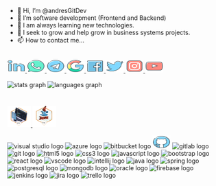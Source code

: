 - 👋 Hi, I’m @andresGitDev
- 👀 I’m software development (Frontend and Backend)
- 🌱 I am always learning new technologies.
- 💞️ I seek to grow and help grow in business systems projects.
- 📫 How to contact me...

<br clear="both">
<div align="left">
  <a href="https://www.linkedin.com/in/andres-gonzalez-2a391467/">
    <img src="https://github.com/andresGitDev/andresGitDev/blob/master/icons/li.svg"  height="30" width="42" alt="linkedin logo"/>
  </a>
  <a href="https://wa.me/5491126274012">
    <img src="https://github.com/andresGitDev/andresGitDev/blob/master/icons/ws.svg""  height="30" width="42" alt="whatsapp logo"/>
  </a>
  <a href="https://t.me/EsMiTelegramPersonal">
    <img src="https://github.com/andresGitDev/andresGitDev/blob/master/icons/tg.svg""  height="30" width="42" alt="telegram logo"/>
  </a>  
  <a href="mailto:esmicuentapersonal@gmail.com">
    <img src="https://github.com/andresGitDev/andresGitDev/blob/master/icons/go.svg""  height="30" width="42" alt="correo logo"/>
  </a>      
  <a href="https://www.facebook.com/andres.dev.gamer/">
    <img src="https://github.com/andresGitDev/andresGitDev/blob/master/icons/fb.svg""  height="30" width="42" alt="facebook logo"/>
  </a>
  <a href="https://twitter.com/AndresDevGamer">
    <img src="https://github.com/andresGitDev/andresGitDev/blob/master/icons/tw.svg""  height="30" width="42" alt="twitter logo"/>
  </a>  
  <a href="https://www.instagram.com/andres.dev.gamer/">
    <img src="https://github.com/andresGitDev/andresGitDev/blob/master/icons/ig.svg""  height="30" width="42" alt="instagram logo"/>
  </a>
  <a href="https://www.youtube.com/channel/UCFWaBO7dyM_v4TS2zAdln7Q">
    <img src="https://github.com/andresGitDev/andresGitDev/blob/master/icons/yt.svg""  height="30" width="42" alt="youtube logo"/>
  </a>


</div>

<br clear="both">
<div align="left">
  <img src="https://andres-readme-stats.vercel.app/api?hide_title=false&hide_rank=false&show_icons=true&include_all_commits=true&count_private=true&disable_animations=false&theme=codeSTACKr&locale=en&username=andresGitDev"
   height="150" alt="stats graph"  />
  <img src="https://andres-readme-stats.vercel.app/api/top-langs?locale=en&hide_title=false&layout=compact&card_width=320&langs_count=5&theme=codeSTACKr&username=andresGitDev" height="150" alt="languages graph"  />
</div>

###

<br clear="both">
<div align="left">
  <a href="https://www.linkedin.com/in/andres-gonzalez-2a391467/">
    <img src="https://github.com/andresGitDev/andresGitDev/blob/master/images/logic.png"  height="50" width="55" alt="logic logo"/>
  </a>
  <a href="https://www.linkedin.com/in/andres-gonzalez-2a391467/">
    <img src="https://github.com/andresGitDev/andresGitDev/blob/master/images/java.png""  height="50" width="55" alt="java logo"/>
  </a>
</div>
<br clear="both">

<div align="left">
  <img src="https://cdn.jsdelivr.net/gh/devicons/devicon/icons/visualstudio/visualstudio-plain.svg" height="30" width="42" alt="visual studio logo"  />
  <img src="https://cdn.jsdelivr.net/gh/devicons/devicon/icons/azure/azure-original.svg" height="30" width="42" alt="azure logo"  />
  <img src="https://cdn.jsdelivr.net/gh/devicons/devicon/icons/bitbucket/bitbucket-original.svg" height="30" width="42" alt="bitbucket logo"  />
  <img src="https://github.com/andresGitDev/andresGitDev/blob/master/icons/gh.svg" height="30" width="42" alt="github logo"  />
  <img src="https://cdn.jsdelivr.net/gh/devicons/devicon/icons/gitlab/gitlab-original.svg" height="30" width="42" alt="gitlab logo"  />
  <img src="https://cdn.jsdelivr.net/gh/devicons/devicon/icons/git/git-original.svg" height="30" width="42" alt="git logo"  />
  <img src="https://cdn.jsdelivr.net/gh/devicons/devicon/icons/html5/html5-original.svg" height="30" width="42" alt="html5 logo"  />
  <img src="https://cdn.jsdelivr.net/gh/devicons/devicon/icons/css3/css3-original.svg" height="30" width="42" alt="css3 logo"  />
  <img src="https://cdn.jsdelivr.net/gh/devicons/devicon/icons/javascript/javascript-original.svg" height="30" width="42" alt="javascript logo"  />
  <img src="https://cdn.jsdelivr.net/gh/devicons/devicon/icons/bootstrap/bootstrap-original.svg" height="30" width="42" alt="bootstrap logo"  />
  <img src="https://cdn.jsdelivr.net/gh/devicons/devicon/icons/react/react-original.svg" height="30" width="42" alt="react logo"  />
  <img src="https://cdn.jsdelivr.net/gh/devicons/devicon/icons/vscode/vscode-original.svg" height="30" width="42" alt="vscode logo"  />
  <img src="https://cdn.jsdelivr.net/gh/devicons/devicon/icons/intellij/intellij-original.svg" height="30" width="42" alt="intellij logo"  />
  <img src="https://cdn.jsdelivr.net/gh/devicons/devicon/icons/java/java-original.svg" height="30" width="42" alt="java logo"  />
  <img src="https://cdn.jsdelivr.net/gh/devicons/devicon/icons/spring/spring-original.svg" height="30" width="42" alt="spring logo"  />
  <img src="https://cdn.jsdelivr.net/gh/devicons/devicon/icons/postgresql/postgresql-original.svg" height="30" width="42" alt="postgresql logo"  />
  <img src="https://cdn.jsdelivr.net/gh/devicons/devicon/icons/mongodb/mongodb-original.svg" height="30" width="42" alt="mongodb logo"  />
  <img src="https://cdn.jsdelivr.net/gh/devicons/devicon/icons/oracle/oracle-original.svg" height="30" width="42" alt="oracle logo"  />
  <img src="https://cdn.jsdelivr.net/gh/devicons/devicon/icons/firebase/firebase-plain.svg" height="30" width="42" alt="firebase logo"  />
  <img src="https://cdn.jsdelivr.net/gh/devicons/devicon/icons/jenkins/jenkins-original.svg" height="30" width="42" alt="jenkins logo"  />
  <img src="https://cdn.jsdelivr.net/gh/devicons/devicon/icons/jira/jira-original.svg" height="30" width="42" alt="jira logo"  />
  <img src="https://cdn.jsdelivr.net/gh/devicons/devicon/icons/trello/trello-plain.svg" height="30" width="42" alt="trello logo"  />
</div>

###


###

<!---
andresGitDev/andresGitDev is a ✨ special ✨ repository because its `README.md` (this file) appears on your GitHub profile.
You can click the Preview link to take a look at your changes.
--->
